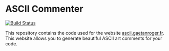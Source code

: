# ASCII Commenter
[![Build Status](https://travis-ci.org/GaetanRoger/ascii-commenter.svg?branch=master)](https://travis-ci.org/GaetanRoger/ascii-commenter)

This repository contains the code used for the website [ascii.gaetanroger.fr](ascii.gaetanroger.fr).
This website allows you to generate beautiful ASCII art comments for your code.